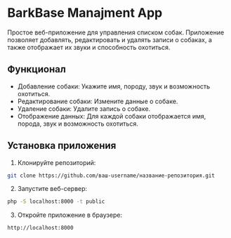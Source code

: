 # BarkBase Manajment App

Простое веб-приложение для управления списком собак. Приложение позволяет добавлять, редактировать и удалять записи о собаках, а также отображает их звуки и способность охотиться.

## Функционал
- Добавление собаки: Укажите имя, породу, звук и возможность охотиться.
- Редактирование собаки: Измените данные о собаке.
- Удаление собаки: Удалите запись о собаке.
- Отображение данных: Для каждой собаки отображается имя, порода, звук и возможность охотиться.

## Установка приложения
1. Клонируйте репозиторий:
```bash
git clone https://github.com/ваш-username/название-репозитория.git
```
2. Запустите веб-сервер:
```bash
php -S localhost:8000 -t public
```
3. Откройте приложение в браузере:
```
http://localhost:8000
```
